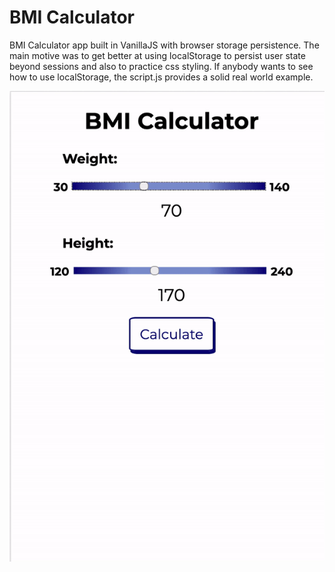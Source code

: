 # BMI Calculator

BMI Calculator app built in VanillaJS with browser storage persistence.
The main motive was to get better at using localStorage to persist user state beyond sessions and also to practice css styling. 
If anybody wants to see how to use localStorage, the script.js provides a solid real world example.

![demo gif](demo-bmi.gif)
